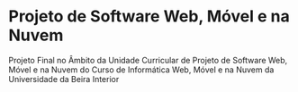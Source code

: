 # Projeto de Software Web, Móvel e na Nuvem
 Projeto Final no Âmbito da Unidade Curricular de Projeto de Software Web, Móvel e na Nuvem do Curso de Informática Web, Móvel e na Nuvem da Universidade da Beira Interior
